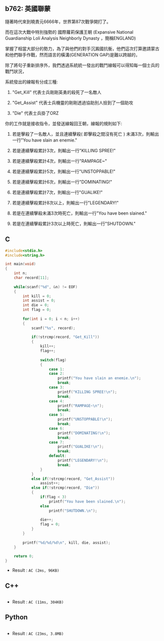 ## b762: 英國聯蒙
隨著時代來到曉責元6666年，世界第87次戰爭開打了。

而在這次大戰中特別強勢的 國際蘿莉保護王朝 (Expansive National Guardianship Loli Analysis Neighborly Dynasty ，簡稱ENGLAND)

掌握了相當大部分的勢力，為了與他們的對手沉澱國抗衡，他們這次打算邀請蒙古和他們聯手作戰，然而語言的橫溝(GENERATION GAP)是難以跨越的，

除了將句子重新排序外，我們透過系統統一發出的戰鬥線報可以得知每一個士兵的戰鬥狀況，

系統發出的線報有分成三種:

1. "Get_Kill" 代表士兵剛剛英勇的殺死了一名敵人

2. "Get_Assist" 代表士兵機靈的剛剛透過協助別人撿到了一個助攻

3. "Die" 代表士兵掛了ORZ

你的工作就是接收指令，並發送線報回王朝，線報的規則如下:

1. 若是擊殺了一名敵人，並且連續擊殺( 即擊殺之間沒有死亡 ) 未滿3次，則輸出一行"You have slain an enemie."

2. 若是連續擊殺累計3次，則輸出一行"KILLING SPREE!"

3. 若是連續擊殺累計4次，則輸出一行"RAMPAGE~"

4. 若是連續擊殺累計5次，則輸出一行"UNSTOPPABLE!"

5. 若是連續擊殺累計6次，則輸出一行"DOMINATING!"

6. 若是連續擊殺累計7次，則輸出一行"GUALIKE!"

7. 若是連續擊殺累計8次以上，則輸出一行"LEGENDARY!"

8. 若是在連續擊殺未滿3次時死亡，則輸出一行"You have been slained."

9. 若是在連續擊殺累計3次以上時死亡，則輸出一行"SHUTDOWN."

## C
```C
#include<stdio.h>
#include<string.h>

int main(void)
{
	int n;
	char record[11];
	
	while(scanf("%d", &n) != EOF)
	{
		int kill = 0;
		int assist = 0;
		int die = 0;
		int flag = 0;
		
		for(int i = 0; i < n; i++)
		{
			scanf("%s", record);
			
			if(!strcmp(record, "Get_Kill"))
			{
				kill++;
				flag++;
				
				switch(flag)
				{
					case 1:
					case 2:
						printf("You have slain an enemie.\n");
						break;
					case 3:
						printf("KILLING SPREE!\n");
						break;
					case 4:
						printf("RAMPAGE~\n");
						break;
					case 5:
						printf("UNSTOPPABLE!\n");
						break;
					case 6:
						printf("DOMINATING!\n");
						break;
					case 7:
						printf("GUALIKE!\n");
						break;
					default:
						printf("LEGENDARY!\n");
						break;
				}
			}
			else if(!strcmp(record, "Get_Assist"))
				assist++;
			else if(!strcmp(record, "Die"))
			{
				if(flag < 3)
					printf("You have been slained.\n");
				else
					printf("SHUTDOWN.\n");
				
				die++;
				flag = 0;
			}
		}
		
		printf("%d/%d/%d\n", kill, die, assist);
	}
	
	return 0;
}
```
 * Result : `AC (2ms, 96KB)`

## C++
```C++

```
 * Result : `AC (11ms, 304KB)`

## Python
```python

```
 * Result : `AC (23ms, 3.8MB)`
